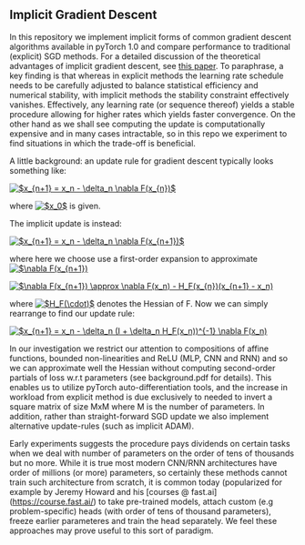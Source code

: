## Implicit Gradient Descent

In this repository we implement implicit forms of common gradient descent algorithms available in pyTorch 1.0 and compare performance to traditional (explicit) SGD methods. For a detailed discussion of the theoretical advantages of implicit gradient descent, see [this paper](http://faculty.chicagobooth.edu/workshops/econometrics/PDF%202016/ptoulis_ISGD.pdf). To paraphrase, a key finding is that whereas in explicit methods the learning rate schedule needs to be carefully adjusted to balance statistical efficiency and numerical stability, with implicit methods the stability constraint effectively vanishes. Effectively, any learning rate (or sequence thereof) yields a stable procedure allowing for higher rates which yields faster convergence. On the other hand as we shall see computing the update is computationally expensive and in many cases intractable, so in this repo we experiment to find situations in which the trade-off is beneficial. 

A little background: an update rule for gradient descent typically looks something like:

<a href="https://www.codecogs.com/eqnedit.php?latex=\dpi{100}&space;$x_{n&plus;1}&space;=&space;x_n&space;-&space;\delta_n&space;\nabla&space;F(x_{n})$" target="_blank"><img src="https://latex.codecogs.com/png.latex?\dpi{100}&space;$x_{n&plus;1}&space;=&space;x_n&space;-&space;\delta_n&space;\nabla&space;F(x_{n})$" title="$x_{n+1} = x_n - \delta_n \nabla F(x_{n})$" /></a>

where  <a href="https://www.codecogs.com/eqnedit.php?latex=\dpi{100}&space;$x_0$" target="_blank"><img src="https://latex.codecogs.com/png.latex?\dpi{100}&space;$x_0$" title="$x_0$" /></a>  is given. 

The implicit update is instead:

<a href="https://www.codecogs.com/eqnedit.php?latex=\dpi{100}&space;$x_{n&plus;1}&space;=&space;x_n&space;-&space;\delta_n&space;\nabla&space;F(x_{n&plus;1})$" target="_blank"><img src="https://latex.codecogs.com/png.latex?\dpi{100}&space;$x_{n&plus;1}&space;=&space;x_n&space;-&space;\delta_n&space;\nabla&space;F(x_{n&plus;1})$" title="$x_{n+1} = x_n - \delta_n \nabla F(x_{n+1})$" /></a>

where here we choose use a first-order expansion to approximate <a href="https://www.codecogs.com/eqnedit.php?latex=$\nabla&space;F(x_{n&plus;1})" target="_blank"><img src="https://latex.codecogs.com/gif.latex?$\nabla&space;F(x_{n&plus;1})" title="$\nabla F(x_{n+1})" /></a>

<a href="https://www.codecogs.com/eqnedit.php?latex=$\nabla&space;F(x_{n&plus;1})&space;\approx&space;\nabla&space;F(x_n)&space;-&space;H_F(x_{n})(x_{n&plus;1}&space;-&space;x_n)" target="_blank"><img src="https://latex.codecogs.com/gif.latex?$\nabla&space;F(x_{n&plus;1})&space;\approx&space;\nabla&space;F(x_n)&space;-&space;H_F(x_{n})(x_{n&plus;1}&space;-&space;x_n)" title="$\nabla F(x_{n+1}) \approx \nabla F(x_n) - H_F(x_{n})(x_{n+1} - x_n)" /></a>

where <a href="https://www.codecogs.com/eqnedit.php?latex=$H_F(\cdot)$" target="_blank"><img src="https://latex.codecogs.com/gif.latex?$H_F(\cdot)$" title="$H_F(\cdot)$" /></a> denotes the Hessian of F. Now we can simply rearrange to find our update rule:

<a href="https://www.codecogs.com/eqnedit.php?latex=$x_{n&plus;1}&space;=&space;x_n&space;-&space;\delta_n&space;(I&space;&plus;&space;\delta_n&space;H_F(x_n))^{-1}&space;\nabla&space;F(x_n)" target="_blank"><img src="https://latex.codecogs.com/gif.latex?$x_{n&plus;1}&space;=&space;x_n&space;-&space;\delta_n&space;(I&space;&plus;&space;\delta_n&space;H_F(x_n))^{-1}&space;\nabla&space;F(x_n)" title="$x_{n+1} = x_n - \delta_n (I + \delta_n H_F(x_n))^{-1} \nabla F(x_n)" /></a>

In our investigation we restrict our attention to compositions of affine functions, bounded non-linearities and ReLU (MLP, CNN and RNN) and so we can approximate well the Hessian without computing second-order partials of loss w.r.t parameters (see background.pdf for details). This enables us to utilize pyTorch auto-differentiation tools, and the increase in workload from explicit method is due exclusively to needed to invert a square matrix of size MxM where M is the number of parameters. In addition, rather than straight-forward SGD update we also implement alternative update-rules (such as implicit ADAM). 

Early experiments suggests the procedure pays dividends on certain tasks when we deal with number of parameters on the order of tens of thousands but no more. While it is true most modern CNN/RNN architectures have order of millions (or more) parameters, so certainly these methods cannot train such architecture from scratch, it is common today (popularized for example by Jeremy Howard and his [courses @ fast.ai] (https://course.fast.ai/) to take pre-trained models, attach custom (e.g problem-specific) heads (with order of tens of thousand parameters), freeze earlier parameteres and train the head separately. We feel these approaches may prove useful to this sort of paradigm. 

